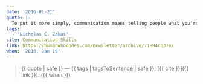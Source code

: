 ```yaml
---
date: '2016-01-21'
quote: |-
  To put it more simply, communication means telling people what you're going to do, doing it, and then telling people what you just did.
tags:
  - 'Nicholas C. Zakas'
cite: Communication Skills
link: https://humanwhocodes.com/newsletter/archive/71894cb37e/
when: '2016, Jan 19'
---
```


> {{ quote | safe }}
> — {{ tags | tagsToSentence | safe }}, [{{ cite }}]({{ link }}). ({{ when }})
